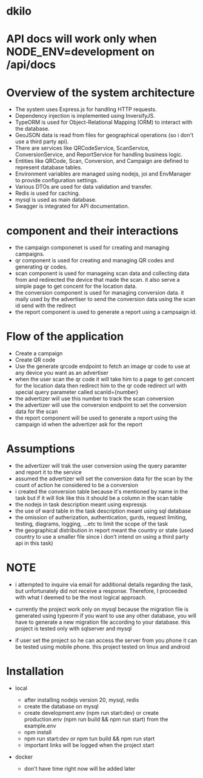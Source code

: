 # dkilo

# API docs will work only when NODE_ENV=development on /api/docs

# Overview of the system architecture

- The system uses Express.js for handling HTTP requests.
- Dependency injection is implemented using InversifyJS.
- TypeORM is used for Object-Relational Mapping (ORM) to interact with the database.
- GeoJSON data is read from files for geographical operations (so i don't use a third party api).
- There are services like QRCodeService, ScanService, ConversionService, and ReportService for handling business logic.
- Entities like QRCode, Scan, Conversion, and Campaign are defined to represent database tables.
- Environment variables are managed using nodejs, joi and EnvManager to provide configuration settings.
- Various DTOs are used for data validation and transfer.
- Redis is used for caching.
- mysql is used as main database.
- Swagger is integrated for API documentation.

# component and their interactions

- the campaign componenet is used for creating and managing campaigns.
- qr component is used for creating and managing QR codes and generating qr codes.
- scan component is used for manageing scan data and collecting data from and redirected the device that made the scan. it also serve a simple page to get concent for the location data.
- the conversion component is used for managing conversion data. it maily used by the advertiser to send the conversion data using the scan id send with the redirect
- the report component is used to generate a report using a campsaign id.

# Flow of the application

- Create a campaign
- Create QR code
- Use the generate qrcode endpoint to fetch an image qr code to use at any device you want as an advertiser
- when the user scan the qr code it will take him to a page to get concent for the location data then redirect him to the qr code redirect url with special query parameter called scanId={number}
- the advertizer will use this number to track the scan conversion
- the advertizer will use the conversion endpoint to set the conversion data for the scan
- the report component will be used to generate a report using the campaign id when the advertizer ask for the report

# Assumptions

- the advertizer will trak the user conversion using the query paramter and report it to the service
- assumed the advertizer will set the conversion data for the scan by the count of action he considered to be a conversion
- i created the conversion table because it's mentioned by name in the task but if it will llok like this it should be a column in the scan table
- the nodejs in task description meant using expressjs
- the use of ward table in the task description meant using sql database
- the omission of autherization, authentication, gurds, request limiting, testing, diagrams, logging, ...etc to limit the scope of the task
- the geographical distribution in report meant the country or state (used country to use a smaller file since i don't intend on using a third party api in this task)

# NOTE

- i attempted to inquire via email for additional details regarding the task, but unfortunately did not receive a response. Therefore, I proceeded with what I deemed to be the most logical approach.

- currently the project work only on mysql because the migration file is generated using typeorm if you want to use any other database, you will have to generate a new migration file according to your database. this project is tested only with sqlserver and mysql

- if user set the project so he can access the server from you phone it can be tested using mobile phone. this project tested on linux and android

# Installation

- local

  - after installing nodejs version 20, mysql, redis
  - create the database on mysql
  - create development.env (npm run start:dev) or create production.env (npm run build && npm run start) from the example.env
  - npm install
  - npm run start:dev or npm tun build && npm run start
  - important links will be logged when the project start

- docker
  - don't have time right now will be added later
